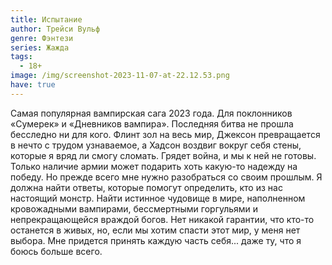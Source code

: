 ```yaml
---
title: Испытание
author: Трейси Вульф
genre: Фэнтези
series: Жажда
tags:
  - 18+
image: /img/screenshot-2023-11-07-at-22.12.53.png
have: true
---
```

Самая популярная вампирская сага 2023 года. Для поклонников «Сумерек» и «Дневников вампира».   Последняя битва не прошла бесследно ни для кого. Флинт зол на весь мир, Джексон превращается в нечто с трудом узнаваемое, а Хадсон воздвиг вокруг себя стены, которые я вряд ли смогу сломать. Грядет война, и мы к ней не готовы. Только наличие армии может подарить хоть какую-то надежду на победу. Но прежде всего мне нужно разобраться со своим прошлым. Я должна найти ответы, которые помогут определить, кто из нас настоящий монстр. Найти истинное чудовище в мире, наполненном кровожадными вампирами, бессмертными горгульями и непрекращающейся враждой богов. Нет никакой гарантии, что кто-то останется в живых, но, если мы хотим спасти этот мир, у меня нет выбора. Мне придется принять каждую часть себя... даже ту, что я боюсь больше всего.